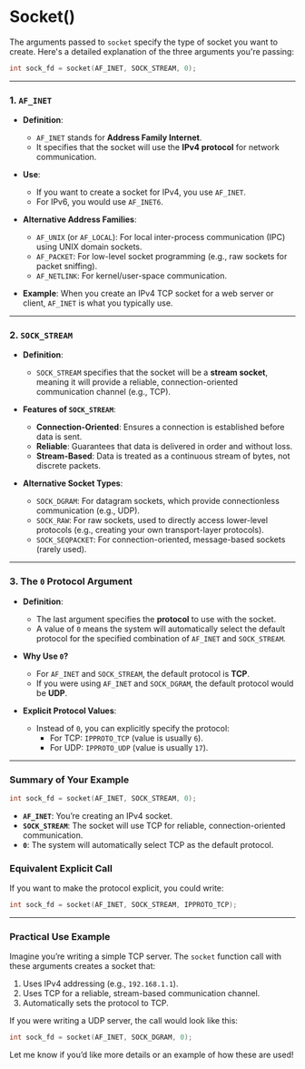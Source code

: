 # Socket()

The arguments passed to `socket` specify the type of socket you want to create. Here's a detailed explanation of the three arguments you're passing:

```c
int sock_fd = socket(AF_INET, SOCK_STREAM, 0);
```

---

### **1. `AF_INET`**

- **Definition**:
  - `AF_INET` stands for **Address Family Internet**.
  - It specifies that the socket will use the **IPv4 protocol** for network communication.
- **Use**:

  - If you want to create a socket for IPv4, you use `AF_INET`.
  - For IPv6, you would use `AF_INET6`.

- **Alternative Address Families**:

  - `AF_UNIX` (or `AF_LOCAL`): For local inter-process communication (IPC) using UNIX domain sockets.
  - `AF_PACKET`: For low-level socket programming (e.g., raw sockets for packet sniffing).
  - `AF_NETLINK`: For kernel/user-space communication.

- **Example**:
  When you create an IPv4 TCP socket for a web server or client, `AF_INET` is what you typically use.

---

### **2. `SOCK_STREAM`**

- **Definition**:

  - `SOCK_STREAM` specifies that the socket will be a **stream socket**, meaning it will provide a reliable, connection-oriented communication channel (e.g., TCP).

- **Features of `SOCK_STREAM`**:

  - **Connection-Oriented**: Ensures a connection is established before data is sent.
  - **Reliable**: Guarantees that data is delivered in order and without loss.
  - **Stream-Based**: Data is treated as a continuous stream of bytes, not discrete packets.

- **Alternative Socket Types**:
  - `SOCK_DGRAM`: For datagram sockets, which provide connectionless communication (e.g., UDP).
  - `SOCK_RAW`: For raw sockets, used to directly access lower-level protocols (e.g., creating your own transport-layer protocols).
  - `SOCK_SEQPACKET`: For connection-oriented, message-based sockets (rarely used).

---

### **3. The `0` Protocol Argument**

- **Definition**:

  - The last argument specifies the **protocol** to use with the socket.
  - A value of `0` means the system will automatically select the default protocol for the specified combination of `AF_INET` and `SOCK_STREAM`.

- **Why Use `0`?**

  - For `AF_INET` and `SOCK_STREAM`, the default protocol is **TCP**.
  - If you were using `AF_INET` and `SOCK_DGRAM`, the default protocol would be **UDP**.

- **Explicit Protocol Values**:
  - Instead of `0`, you can explicitly specify the protocol:
    - For TCP: `IPPROTO_TCP` (value is usually `6`).
    - For UDP: `IPPROTO_UDP` (value is usually `17`).

---

### **Summary of Your Example**

```c
int sock_fd = socket(AF_INET, SOCK_STREAM, 0);
```

- **`AF_INET`**: You’re creating an IPv4 socket.
- **`SOCK_STREAM`**: The socket will use TCP for reliable, connection-oriented communication.
- **`0`**: The system will automatically select TCP as the default protocol.

### **Equivalent Explicit Call**

If you want to make the protocol explicit, you could write:

```c
int sock_fd = socket(AF_INET, SOCK_STREAM, IPPROTO_TCP);
```

---

### **Practical Use Example**

Imagine you’re writing a simple TCP server. The `socket` function call with these arguments creates a socket that:

1. Uses IPv4 addressing (e.g., `192.168.1.1`).
2. Uses TCP for a reliable, stream-based communication channel.
3. Automatically sets the protocol to TCP.

If you were writing a UDP server, the call would look like this:

```c
int sock_fd = socket(AF_INET, SOCK_DGRAM, 0);
```

Let me know if you’d like more details or an example of how these are used!
